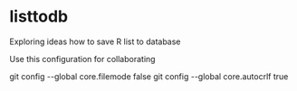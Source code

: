 listtodb
========

Exploring ideas how to save R list to database

Use this configuration for collaborating

git config --global core.filemode false
git config --global core.autocrlf true

